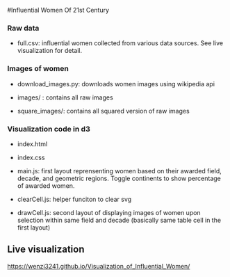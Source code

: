 #Influential Women Of 21st Century

### Raw data

* full.csv: influential women collected from various data sources. See live visualization for detail.

### Images of women

* download\_images.py: downloads women images using wikipedia api

* images/ : contains all raw images

* square\_images/: contains all squared version of raw images

### Visualization code in d3

* index.html

* index.css

* main.js: first layout reprensenting women based on their awarded field, decade, and geometric regions. Toggle continents to show percentage of awarded women.

* clearCell.js: helper funciton to clear svg

* drawCell.js: second layout of displaying images of women upon selection within same field and decade (basically same table cell in the first layout)

## Live visualization
https://wenzi3241.github.io/Visualization_of_Influential_Women/
